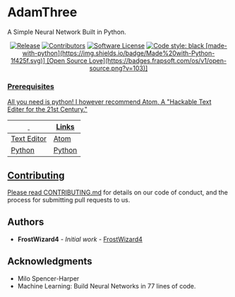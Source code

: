 # AdamThree
A Simple Neural Network Built in Python.

<p align="center">
    <a href="https://github.com/FrostWizard4/AdamThree/releases/latest"><img alt="Release" src="https://img.shields.io/github/release/FrostWizard4/AdamThree.svg?style=flat-square"></a>
    <a href="https://github.com/FrostWizard4/AdamThree/graphs/contributors"><img alt="Contributors" src="https://img.shields.io/github/contributors/FrostWizard4/AdamThree"/></a>
    <a href="https://github.com/FrostWizard4/AdamThree/blob/master/LICENSE.md"><img alt="Software License" src="https://img.shields.io/badge/license-GPL3-brightgreen.svg?style=flat-square"></a>
<a href="https://github.com/psf/black"><img alt="Code style: black" src="https://img.shields.io/badge/code%20style-black-000000.svg">
[made-with-python](https://img.shields.io/badge/Made%20with-Python-1f425f.svg)]
[Open Source Love](https://badges.frapsoft.com/os/v1/open-source.png?v=103)]
</p>


### Prerequisites

All you need is python!
I however recommend Atom, A "Hackable Text Editer for the 21st Century."


&nbsp; | Links
---------|-------
Text Editor | [Atom](atom.io)
Python | [Python](https://wiki.python.org/moin/BeginnersGuide)

## Contributing

Please read [CONTRIBUTING.md](https://gist.github.com/PurpleBooth/b24679402957c63ec426) for details on our code of conduct, and the process for submitting pull requests to us.

## Authors

* **FrostWizard4** - *Initial work* - [FrostWizard4](https://github.com/FrostWizard4)

## Acknowledgments

* Milo Spencer-Harper
* Machine Learning: Build Neural Networks in 77 lines of code.
